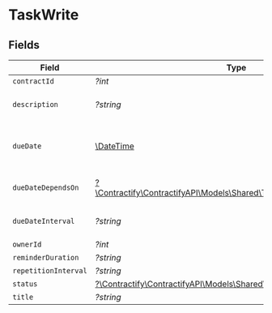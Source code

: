 # TaskWrite


## Fields

| Field                                                                                                                    | Type                                                                                                                     | Required                                                                                                                 | Description                                                                                                              | Example                                                                                                                  |
| ------------------------------------------------------------------------------------------------------------------------ | ------------------------------------------------------------------------------------------------------------------------ | ------------------------------------------------------------------------------------------------------------------------ | ------------------------------------------------------------------------------------------------------------------------ | ------------------------------------------------------------------------------------------------------------------------ |
| `contractId`                                                                                                             | *?int*                                                                                                                   | :heavy_minus_sign:                                                                                                       | N/A                                                                                                                      | 1                                                                                                                        |
| `description`                                                                                                            | *?string*                                                                                                                | :heavy_minus_sign:                                                                                                       | N/A                                                                                                                      | Lorem ipsum dolor sit amet.                                                                                              |
| `dueDate`                                                                                                                | [\DateTime](https://www.php.net/manual/en/class.datetime.php)                                                            | :heavy_minus_sign:                                                                                                       | Will be overwritten if `due_date_depends_on` and `due_date_interval` are passed                                          | 2021-12-31                                                                                                               |
| `dueDateDependsOn`                                                                                                       | [?\Contractify\ContractifyAPI\Models\Shared\TaskWriteDueDateDependsOn](../../models/shared/TaskWriteDueDateDependsOn.md) | :heavy_minus_sign:                                                                                                       | Will only be accepted if you pass a `contract_id`                                                                        | end_date                                                                                                                 |
| `dueDateInterval`                                                                                                        | *?string*                                                                                                                | :heavy_minus_sign:                                                                                                       | Will only be accepted if you pass a `contract_id`                                                                        | -P10D                                                                                                                    |
| `ownerId`                                                                                                                | *?int*                                                                                                                   | :heavy_minus_sign:                                                                                                       | N/A                                                                                                                      | 1                                                                                                                        |
| `reminderDuration`                                                                                                       | *?string*                                                                                                                | :heavy_minus_sign:                                                                                                       | N/A                                                                                                                      | P1M                                                                                                                      |
| `repetitionInterval`                                                                                                     | *?string*                                                                                                                | :heavy_minus_sign:                                                                                                       | N/A                                                                                                                      | P1Y                                                                                                                      |
| `status`                                                                                                                 | [?\Contractify\ContractifyAPI\Models\Shared\TaskWriteStatus](../../models/shared/TaskWriteStatus.md)                     | :heavy_minus_sign:                                                                                                       | N/A                                                                                                                      | accomplished                                                                                                             |
| `title`                                                                                                                  | *?string*                                                                                                                | :heavy_minus_sign:                                                                                                       | N/A                                                                                                                      | My task                                                                                                                  |